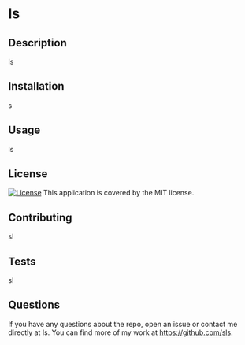
# ls

## Description
ls

## Installation
s

## Usage
ls

## License
[![License](https://img.shields.io/badge/License-MIT-blue.svg)](https://opensource.org/licenses/MIT)
This application is covered by the MIT license.

## Contributing
sl

## Tests
sl

## Questions
If you have any questions about the repo, open an issue or contact me directly at ls. You can find more of my work at https://github.com/sls.

